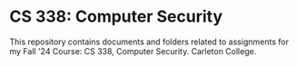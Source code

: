 # CS 338: Computer Security

This repository contains documents and folders related to assignments for my Fall '24 Course: CS 338, Computer Security. Carleton College.
